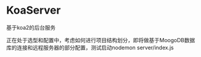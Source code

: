 # KoaServer
基于koa2的后台服务

正在处于选型和配置中，考虑如何进行项目结构划分，即将做基于MoogoDB数据库的连接和远程服务器的部分配置，测试启动nodemon server/index.js
